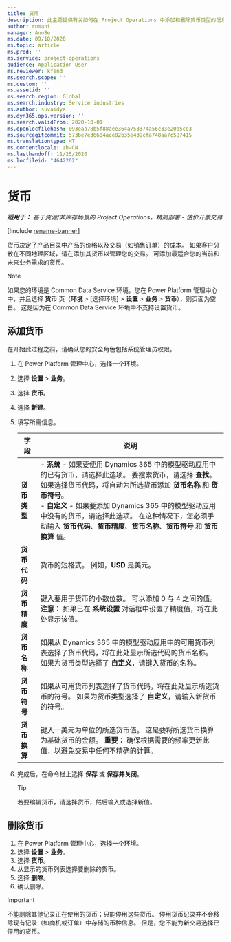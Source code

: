 ```yaml
---
title: 货币
description: 此主题提供有关如何在 Project Operations 中添加和删除货币类型的信息。
author: rumant
manager: AnnBe
ms.date: 09/18/2020
ms.topic: article
ms.prod: ''
ms.service: project-operations
audience: Application User
ms.reviewer: kfend
ms.search.scope: ''
ms.custom: ''
ms.assetid: ''
ms.search.region: Global
ms.search.industry: Service industries
ms.author: suvaidya
ms.dyn365.ops.version: ''
ms.search.validFrom: 2020-10-01
ms.openlocfilehash: 093eaa78b5f88aee364a753374a56c33e20a5ce3
ms.sourcegitcommit: 573be7e36604ace82b35e439cfa748aa7c587415
ms.translationtype: HT
ms.contentlocale: zh-CN
ms.lasthandoff: 11/25/2020
ms.locfileid: "4642262"
---
```

# <a name="currency"></a>货币

_**适用于：** 基于资源/非库存场景的 Project Operations，精简部署 - 估价开票交易_

[!include [rename-banner](~/includes/cc-data-platform-banner.md)]

货币决定了产品目录中产品的价格以及交易（如销售订单）的成本。 如果客户分散在不同地理区域，请在添加其货币以管理您的交易。 可添加最适合您的当前和未来业务需求的货币。  

> [!NOTE]
> 如果您的环境是 Common Data Service 环境，您在 Power Platform 管理中心中，并且选择 **货币** 页（**环境** > [选择环境] > **设置** > **业务** > **货币**），则页面为空白。 这是因为在 Common Data Service 环境中不支持设置货币。

## <a name="add-a-currency"></a>添加货币  
在开始此过程之前，请确认您的安全角色包括系统管理员权限。 

1. 在 Power Platform 管理中心，选择一个环境。 
2. 选择 **设置** > **业务**。
3. 选择 **货币**。  
4. 选择 **新建**。  
5. 填写所需信息。  


   |          字段          |                                                                                                                                                                                                                                                                                                                                                                            说明                                                                                                                                                                                                                                                                                                                                                                            |
   |-------------------------|-------------------------------------------------------------------------------------------------------------------------------------------------------------------------------------------------------------------------------------------------------------------------------------------------------------------------------------------------------------------------------------------------------------------------------------------------------------------------------------------------------------------------------------------------------------------------------------------------------------------------------------------------------------------------------------------------------------------------------------------------------------------|
   |    **货币类型**    | - **系统** - 如果要使用 Dynamics 365 中的模型驱动应用中的已有货币，请选择此选项。 要搜索货币，请选择 **查找**。 如果选择货币代码，将自动为所选货币添加 **货币名称** 和 **货币符号**。<br />- **自定义** - 如果要添加 Dynamics 365 中的模型驱动应用中没有的货币，请选择此选项。 在这种情况下，您必须手动输入 **货币代码**、**货币精度**、**货币名称**、**货币符号** 和 **货币换算** 值。 |
   |    **货币代码**    |                                                                                                                                                                                                                                                                                                                                            货币的短格式。 例如，**USD** 是美元。                                                                                                                                                                                                                                                                                                                                            |
   | **货币精度**  |                                                                                                                                                                                  键入要用于货币的小数位数。  可以添加 0 与 4 之间的值。 **注意：** 如果已在 **系统设置** 对话框中设置了精度值，将在此处显示该值。                                                                                                                                                                                  |
   |    **货币名称**    |                                                                                                                                                                                                                                         如果从 Dynamics 365 中的模型驱动应用中的可用货币列表选择了货币代码，将在此处显示所选代码的货币名称。 如果为货币类型选择了 **自定义**，请键入货币的名称。                                                                                                                                                                                                                                          |
   |   **货币符号**   |                                                                                                                                                                                                                                                                      如果从可用货币列表选择了货币代码，将在此处显示所选货币的符号。 如果为货币类型选择了 **自定义**，请输入新货币的符号。                                                                                                                                                                                                                                                                       |
   | **货币换算** |                                                                                                                                                                                                                                     键入一美元为单位的所选货币值。 这是要将所选货币换算为基础货币的金额。 **重要：** 确保根据需要的频率更新此值，以避免交易中任何不精确的计算。                                                                                                                                                                                                                                      |


6. 完成后，在命令栏上选择 **保存** 或 **保存并关闭**。  

   > [!TIP]
   >  若要编辑货币，请选择货币，然后输入或选择新值。  

## <a name="delete-a-currency"></a>删除货币  

1. 在 Power Platform 管理中心，选择一个环境。 
2. 选择 **设置** > **业务**。
3. 选择 **货币**。  
4. 从显示的货币列表选择要删除的货币。  
5. 选择 **删除**。  
6. 确认删除。  

> [!IMPORTANT]
>  不能删除其他记录正在使用的货币；只能停用这些货币。 停用货币记录并不会移除现有记录（如商机或订单）中存储的币种信息。 但是，您不能为新交易选择已停用的货币。  

